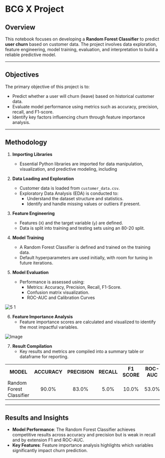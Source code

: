 # BCG X Project

## Overview
This notebook focuses on developing a **Random Forest Classifier** to predict **user churn** based on customer data. The project involves data exploration, feature engineering, model training, evaluation, and interpretation to build a reliable predictive model.

---

## Objectives
The primary objective of this project is to:
- Predict whether a user will churn (leave) based on historical customer data.
- Evaluate model performance using metrics such as accuracy, precision, recall, and F1-score.
- Identify key factors influencing churn through feature importance analysis.

---

## Methodology

1. **Importing Libraries**
   - Essential Python libraries are imported for data manipulation, visualization, and predictive modeling, including

2. **Data Loading and Exploration**
   - Customer data is loaded from `customer_data.csv`.
   - Exploratory Data Analysis (EDA) is conducted to:
     - Understand the dataset structure and statistics.
     - Identify and handle missing values or outliers if present.

3. **Feature Engineering**
   - Features (`X`) and the target variable (`y`) are defined.
   - Data is split into training and testing sets using an 80-20 split.

4. **Model Training**
   - A Random Forest Classifier is defined and trained on the training data.
   - Default hyperparameters are used initially, with room for tuning in future iterations.

5. **Model Evaluation**
   - Performance is assessed using:
     - Metrics: Accuracy, Precision, Recall, F1-Score.
     - Confusion matrix visualization.
     - ROC-AUC and Calibration Curves
       
![5 1](https://github.com/user-attachments/assets/f3f5f242-3e6e-4010-997c-9e2f9487dd0f)

6. **Feature Importance Analysis**
   - Feature importance scores are calculated and visualized to identify the most impactful variables.

![Image](https://github.com/user-attachments/assets/991b574e-a89a-4a58-ac79-fa54c4f1c6de)

7. **Result Compilation**
   - Key results and metrics are compiled into a summary table or dataframe for reporting.
<table align="center">
 <tr>
    <th>MODEL</th>
    <th>ACCURACY</th>
    <th>PRECISION</th>
    <th>RECALL</th>
    <th>F1 SCORE</th>
    <th>ROC-AUC</th>
 </tr>
 <tr>
    <td>Random Forest Classifier</td>
    <td align="center">90.0%</td>
    <td align="center">83.0%</td>
    <td align="center">5.0%</td>
    <td align="center">10.0%</td>
    <td align="center">53.0%</td>
 </tr>
</table>

---

## Results and Insights
- **Model Performance**: The Random Forest Classifier achieves competitive results across accuracy and precision but is weak in recall and by extension F1 and ROC-AUC.
- **Key Features**: Feature importance analysis highlights which variables significantly impact churn prediction.
